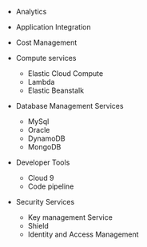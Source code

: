 - Analytics
- Application Integration
- Cost Management

- Compute services
	- Elastic Cloud Compute
	- Lambda
	- Elastic Beanstalk
	
- Database Management Services
	- MySql
	- Oracle
	- DynamoDB
	- MongoDB

-  Developer Tools
	- Cloud 9
	- Code pipeline

- Security Services
	- Key management Service
	- Shield
	- Identity and Access Management